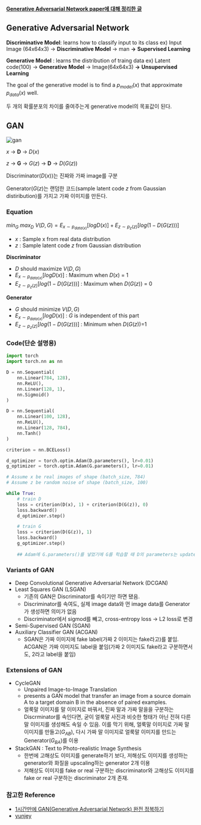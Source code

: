 **[Generative Adversarial Network paper에 대해 정리한 글](https://github.com/All4Nothing/papers-repo/tree/main/Generative%20Adversarial%20Nets)**

## Generative Adversarial Network

**Discriminative Model**: learns how to classify input to its class
ex) Input Image (64x64x3) → **Discriminative Model** → man
**→** **Supervised Learning** 

**Generative Model** : learns the distribution of traing data ex) Latent code(100) → **Generative Model** → Image(64x64x3) 
**→** **Unsupervised Learning** 

The goal of the generative model is to find a $p_{model}(x)$ that approximate $p_{data}(x)$ well.

두 개의 확률분포의 차이를 줄여주는게 generative model의 목표값이 된다.

## GAN
![gan](https://github.com/All4Nothing/GAN/assets/81239098/81be4662-61f2-4aeb-b873-f7fa11f0f927)


$x$ → **D** → $D(x)$

$z$ → **G** → $G(z)$ → **D** → $D(G(z))$

Discriminator($D(x)$)는 진짜와 가짜 image를 구분

Generator($G(z)$는 랜덤한 코드(sample latent code $z$ from Gaussian distiribution)를 가지고 가짜 이미지를 만든다.

### Equation

$min_G\ max_D\ V(D,G) = E_{x∼p_{data(x)}}[logD(x)]+E_{z∼p_z(z)}[log(1−D(G(z)))]$

- $x$ : Sample x from real data distribution
- $z$ : Sample latent code $z$ from Gaussian distribution

**Discriminator**

- $D$ should maximize $V(D,G)$
- $E_{x∼p_{data(x)}}[logD(x)]$ : Maximum when $D(x)$ = 1
- $E_{z∼p_z(z)}[log(1−D(G(z)))]$ : Maximum when $D(G(z))$  = 0

**Generator**

- $G$ should minimize $V(D,G)$
- $E_{x∼p_{data(x)}}[logD(x)]$ : $G$ is independent of this part
- $E_{z∼p_z(z)}[log(1−D(G(z)))]$ : Minimum when $D(G(z))$=1

### Code(단순 설명용)

```python
import torch
import torch.nn as nn

D = nn.Sequential(
    nn.Linear(784, 128),
    nn.ReLU(),
    nn.Linear(128, 1),
    nn.Sigmoid()
)

D = nn.Sequential(
    nn.Linear(100, 128),
    nn.ReLU(),
    nn.Linear(128, 784),
    nn.Tanh()
)

criterion = nn.BCELoss()

d_optimizer = torch.optim.Adam(D.parameters(), lr=0.01)
g_optimizer = torch.optim.Adam(G.parameters(), lr=0.01)

# Assume x be real images of shape (batch_size, 784)
# Assume z be random noise of shape (batch_size, 100)

while True:
    # train D
    loss = criterion(D(x), 1) + criterion(D(G(z)), 0)
    loss.backward()
    d_optimizer.step()

    # train G
    loss = criterion(D(G(z)), 1)
    loss.backward()
    g_optimizer.step() 
    
    ## Adam에 G.parameters()를 넣었기에 G를 학습할 때 D의 parameters는 update되지 않음
```

### Variants of GAN

- Deep Convolutional Generative Adversarial Network (DCGAN)
- Least Squares GAN (LSGAN)
    - 기존의 GAN은 Discriminator를 속이기만 하면 됐음.
    - Discriminator를 속여도, 실제 image data와 먼 image data를 Generator가 생성하면 의미가 없음
    - Discriminator에서 sigmod를 빼고, cross-entropy loss → L2 loss로 변경
- Semi-Supervised GAN (SGAN)
- Auxiliary Classifier GAN (ACGAN)
    - SGAN은 가짜 이미지에 fake label(가짜 2 이미지는 fake라고)를 붙임. ACGAN은 가짜 이미지도 label을 붙임(가짜 2 이미지도 fake라고 구분하면서도, 2라고 label을 붙임)

### Extensions of GAN

- CycleGAN
    - Unpaired Image-to-Image Translation
    - presents a GAN model that transfer an image from a source domain A to a target domain B in the absence of paired examples.
    - 얼룩말 이미지를 말 이미지로 바꿔서, 진짜 말과 가짜 말을을 구분하는 Discrminator를 속인다면, 굳이 얼룩말 사진과 비슷한 형태가 아닌 전혀 다른 말 이미지를 생성해도 속일 수 있음. 이를 막기 위해, 얼룩말 이미지로 가짜 말 이미지를 만들고($G_{AB}$), 다시 가짜 말 이미지로 얼룩말 이미지를 만드는 Generator($G_{BA}$)를 이용
- StackGAN : Text to Photo-realistic Image Synthesis
    - 한번에 고해상도 이미지를 generate하기 보다, 저해상도 이미지를 생성하는 generator와 화질을 upscaling하는 generator 2개 이용
    - 저해상도 이미지를 fake or real 구분하는 discriminator와 고해상도 이미지를 fake or real 구분하는 discriminator 2개 존재.

### 참고한 Reference

- [1시간만에 GAN(Generative Adversarial Network) 완전 정복하기](https://www.youtube.com/watch?v=odpjk7_tGY0&t=323s)
- [yunjey](https://github.com/yunjey/pytorch-tutorial/tree/master/tutorials/03-advanced/generative_adversarial_network)
